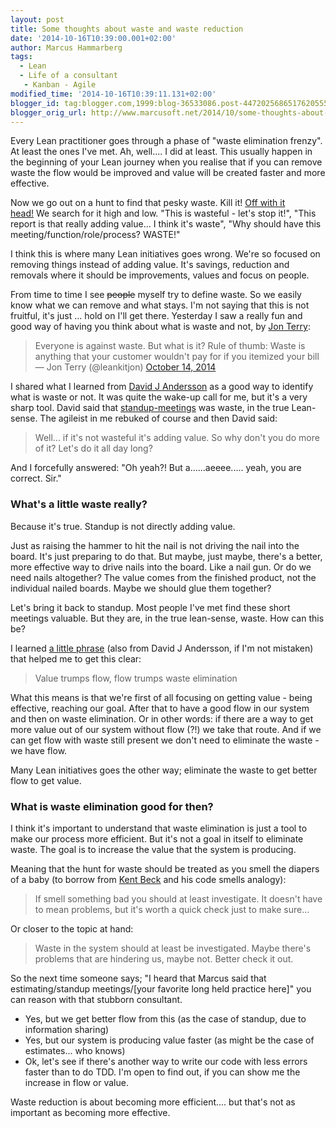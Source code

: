 ```yaml
---
layout: post
title: Some thoughts about waste and waste reduction
date: '2014-10-16T10:39:00.001+02:00'
author: Marcus Hammarberg
tags:
  - Lean
  - Life of a consultant
   - Kanban - Agile
modified_time: '2014-10-16T10:39:11.131+02:00'
blogger_id: tag:blogger.com,1999:blog-36533086.post-4472025686517620555
blogger_orig_url: http://www.marcusoft.net/2014/10/some-thoughts-about-waste-and-waste.html
---
```



<div dir="ltr" style="text-align: left;" trbidi="on">

Every Lean practitioner goes through a phase of "waste elimination
frenzy". At least the ones I've met. Ah, well.... I did at least.
This usually happen in the beginning of your Lean journey when you
realise that if you can remove waste the flow would be improved and
value will be created faster and more effective.

Now we go out on a hunt to find that pesky waste. Kill it!
<a href="https://www.youtube.com/watch?v=Eobuu-IexvI"
target="_blank">Off with it head!</a> We search for it high and low.
"This is wasteful - let's stop it!", "This report is that really adding
value... I think it's waste", "Why should have this
meeting/function/role/process? WASTE!"

I think this is where many Lean initiatives goes wrong. We're so focused
on removing things instead of adding value. It's savings, reduction and
removals where it should be improvements, values and focus on people.

From time to time I see ~~people~~ myself try to define waste. So we
easily know what we can remove and what stays. I'm not saying that this
is not fruitful, it's just ... hold on I'll get there.
Yesterday I saw a really fun and good way of having you think about what
is waste and not, by
<a href="https://twitter.com/leankitjon" target="_blank">Jon Terry</a>:

> Everyone is against waste. But what is it? Rule of thumb: Waste is
> anything that your customer wouldn't pay for if you itemized your
> bill
> — Jon Terry (@leankitjon) [October 14,
> 2014](https://twitter.com/leankitjon/status/521858229954174976)



<div>

I shared what I learned from <a
href="https://www.google.com/url?sa=t&amp;rct=j&amp;q=&amp;esrc=s&amp;source=web&amp;cd=1&amp;cad=rja&amp;uact=8&amp;ved=0CCIQFjAA&amp;url=http%3A%2F%2Fwww.djaa.com%2F&amp;ei=_34_VOybOKanmAWv1IBI&amp;usg=AFQjCNGb425WH5zpVzFdP_JnggihXCQVOg&amp;sig2=r4m5fztOX3EWhmk8u5bp3A"
target="_blank">David J Andersson</a> as a good way to identify what is
waste or not. It was quite the wake-up call for me, but it's a very
sharp tool. David said that
<a href="http://martinfowler.com/articles/itsNotJustStandingUp.html"
target="_blank">standup-meetings</a> was waste, in the true Lean-sense.
The agileist in me rebuked of course and then David said:

> Well... if it's not wasteful it's adding value. So why don't you do
> more of it? Let's do it all day long? 

And I forcefully answered: "Oh yeah?! But a......aeeee..... yeah, you
are correct. Sir."

### What's a little waste really?

<div>

Because it's true. Standup is not directly adding value. 

</div>

<div>

Just as raising the hammer to hit the nail is not driving the nail into
the board. It's just preparing to do that. But maybe, just maybe,
there's a better, more effective way to drive nails into the board. Like
a nail gun. Or do we need nails altogether? The value comes from the
finished product, not the individual nailed boards. Maybe we should glue
them together? 

</div>

<div>



</div>

<div>

Let's bring it back to standup. Most people I've met find these short
meetings valuable. But they are, in the true lean-sense, waste. How can
this be? 

</div>

<div>



</div>

<div>

I learned <a href="http://www.agiledesign.co.uk/tag/lean-thinking"
target="_blank">a little phrase</a> (also from David J Andersson, if I'm
not mistaken) that helped me to get this clear:

</div>

> Value trumps flow, flow trumps waste elimination 

What this means is that we're first of all focusing on getting value -
being effective, reaching our goal. After that to have a good flow in
our system and then on waste elimination. Or in other words: if there
are a way to get more value out of our system without flow (?!) we take
that route. And if we can get flow with waste still present we don't
need to eliminate the waste - we have flow.

Many Lean initiatives goes the other way; eliminate the waste to get
better flow to get value.

### What is waste elimination good for then?

</div>

<div>

I think it's important to understand that waste elimination is just a
tool to make our process more efficient. But it's not a goal in itself
to eliminate waste. The goal is to increase the value that the system is
producing. 

</div>

<div>



</div>

<div>

Meaning that the hunt for waste should be treated as you smell the
diapers of a baby (to borrow from
<a href="https://twitter.com/KentBeck" target="_blank">Kent Beck</a> and
his code smells analogy):

</div>

> If smell something bad you should at least investigate. It doesn't
> have to mean problems, but it's worth a quick check just to make
> sure...

Or closer to the topic at hand:

> Waste in the system should at least be investigated. Maybe there's
> problems that are hindering us, maybe not. Better check it out. 

So the next time someone says; "I heard that Marcus said that
estimating/standup meetings/\[your favorite long held practice here\]"
you can reason with that stubborn consultant.


-   Yes, but we get better flow from this (as the case of standup, due
    to information sharing)
-   Yes, but our system is producing value faster (as might be the case
    of estimates... who knows)
-   Ok, let's see if there's another way to write our code with less
    errors faster than to do TDD. I'm open to find out, if you can show
    me the increase in flow or value. 


Waste reduction is about becoming more efficient.... but that's not as
important as becoming more effective.

</div>
